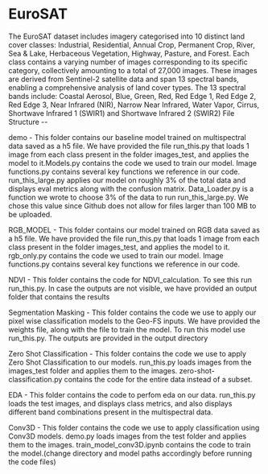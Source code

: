 # EuroSAT
The EuroSAT dataset includes imagery categorised into 10 distinct land cover classes: Industrial, Residential, Annual Crop, Permanent Crop, River, Sea & Lake, Herbaceous Vegetation, Highway, Pasture, and Forest. Each class contains a varying number of images corresponding to its specific category, collectively amounting to a total of 27,000 images. These images are derived from Sentinel-2 satellite data and span 13 spectral bands, enabling a comprehensive analysis of land cover types. The 13 spectral bands include: Coastal Aerosol, Blue, Green, Red, Red Edge 1, Red Edge 2, Red Edge 3, Near Infrared (NIR), Narrow Near Infrared, Water Vapor, Cirrus, Shortwave Infrared 1 (SWIR1) and Shortwave Infrared 2 (SWIR2)
File Structure -- 

demo - This folder contains our baseline model trained on multispectral data saved as a h5 file. We have provided the file run_this.py that loads 1 image from each class present in the folder images_test, and applies the model to it.Models.py contains the code we used to train our model. Image functions.py contains several key functions we reference in our code. run_this_large.py applies our model on roughly 3% of the total data and displays eval metrics along with the confusion matrix. Data_Loader.py is a function we wrote to choose 3% of the data to run run_this_large.py. We chose this value since Github does not allow for files larger than 100 MB to be uploaded. 

RGB_MODEL - This folder contains our model trained on RGB data saved as a h5 file. We have provided the file run_this.py that loads 1 image from each class present in the folder images_test, and applies the model to it. rgb_only.py contains the code we used to train our model. Image functions.py contains several key functions we reference in our code.

NDVI - This folder contains the code for NDVI_calculation. To see this run run_this.py. In case the outputs are not visible, we have provided an output folder that contains the results 

Segmentation Masking - This folder contains the code we use to apply our pixel wise classification models to the Geo-FS inputs. We have provided the weights file, along with the file to train the model. To run this model use run_this.py. The outputs are provided in the output directory 

Zero Shot Classification - This folder contains the code we use to apply Zero Shot Classification to our models. run_this.py loads images from the images_test folder and applies them to the images. zero-shot-classification.py contains the code for the entire data instead of a subset. 

EDA - This folder contains the code to perfom eda on our data. run_this.py loads the test images, and displays class metrics, and also displays different band combinations present in the multispectral data. 

Conv3D - This folder contains the code we use to apply classification using Conv3D models. demo.py loads images from the test folder and applies them to the images. train_model_conv3D.ipynb contains the code to train the model.(change directory and model paths accordingly before running the code files)
